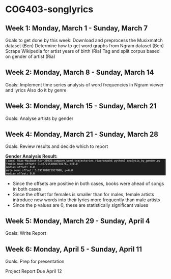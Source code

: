 # COG403-songlyrics

## Week 1: Monday, March 1 - Sunday, March 7

Goals to get done by this week:
Download and preprocess the Musixmatch dataset (Ben)
Determine how to get word graphs from Ngram dataset (Ben)
Scrape Wikipedia for artist years of birth (Ria)
Tag and split corpus based on gender of artist (Ria)
    
## Week 2: Monday, March 8 - Sunday, March 14

Goals:
Implement time series analysis of word frequencies in Ngram viewer and lyrics
Also do it by genre

## Week 3: Monday, March 15 - Sunday, March 21

Goals:
Analyse artists by gender

## Week 4: Monday, March 21 - Sunday, March 28

Goals:
Review results and decide which to report

**Gender Analysis Result:**
![](results/gender_analysis_result.png)
- Since the offsets are positive in both cases, books were ahead of songs in both cases
- Since the offset for females is smaller than for males, female artists introduce new words into their lyrics more frequently than male artists
- Since the p values are 0, these are statistically significant values


## Week 5: Monday, March 29 - Sunday, April 4

Goals:
Write Report

## Week 6: Monday, April 5 - Sunday, April 11

Goals:
Prep for presentation

Project Report Due April 12
